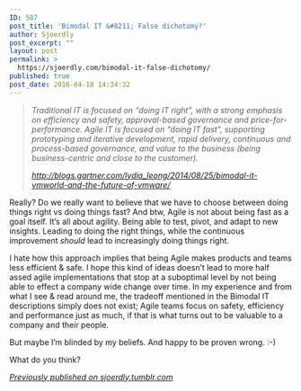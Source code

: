```yaml
---
ID: 587
post_title: 'Bimodal IT &#8211; False dichotomy?'
author: Sjoerdly
post_excerpt: ""
layout: post
permalink: >
  https://sjoerdly.com/bimodal-it-false-dichotomy/
published: true
post_date: 2016-04-18 14:34:32
---
```

<!-- wp:quote -->
<blockquote class="wp-block-quote"><p><em>Traditional IT is focused on “doing IT right”, with a strong emphasis on efficiency and safety, approval-based governance and price-for-performance. Agile IT is focused on “doing IT fast”, supporting prototyping and iterative development, rapid delivery, continuous and process-based governance, and value to the business (being business-centric and close to the customer).</em></p><p></p><cite><em><a href="http://blogs.gartner.com/lydia_leong/2014/08/25/bimodal-it-vmworld-and-the-future-of-vmware/">http://blogs.gartner.com/lydia_leong/2014/08/25/bimodal-it-vmworld-and-the-future-of-vmware/</a></em></cite></blockquote>
<!-- /wp:quote -->

<!-- wp:paragraph -->
<p>Really? Do we really want to believe that we have to choose between doing things right vs doing things fast? And btw, Agile is not about being fast as a goal itself. It’s all about agility. Being able to test, pivot, and adapt to new insights. Leading to doing the right things, while the continuous improvement&nbsp;<em>should</em>&nbsp;lead to increasingly doing things right.</p>
<!-- /wp:paragraph -->

<!-- wp:paragraph -->
<p>I hate how this approach implies that being Agile makes products and teams less efficient &amp; safe. I hope this kind of ideas doesn’t lead to more half assed agile implementations that stop at a suboptimal level by not being able to effect a company wide change over time.&nbsp;In my experience and from what I see &amp; read around me, the tradeoff mentioned in the Bimodal IT descriptions simply does not exist; Agile teams focus on safety, efficiency and performance just as much, if that is what turns out to be valuable to a company and their people.&nbsp;</p>
<!-- /wp:paragraph -->

<!-- wp:paragraph -->
<p>But maybe I’m blinded by my beliefs. And happy to be proven wrong. :-)</p>
<!-- /wp:paragraph -->

<!-- wp:paragraph -->
<p>What do you think?</p>
<!-- /wp:paragraph -->

<!-- wp:paragraph -->
<p><a href="http://sjoerdly.tumblr.com/post/142997299287/bimodal-it-false-dichotomy"><em>Previously published on sjoerdly.tumblr.com</em></a></p>
<!-- /wp:paragraph -->